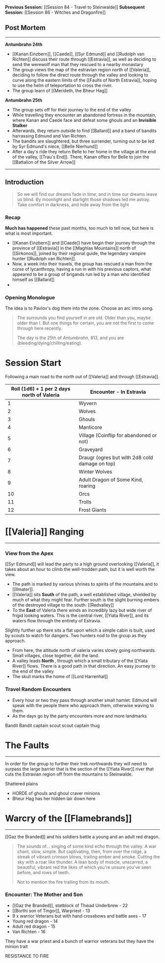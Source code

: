 **Previous Session:** [[Session 84 - Travel to Steinwalde]]
**Subsequent Session:** [[Session 86 - Witches and Dragonfire]]
## Post Mortem
---
**Antumbrahn 24th**
- [[Kanan Einzbern]], [[Caede]], [[Syr Edmund]] and [[Rudolph van Richten]] discuss their route through [[Estravia]], as well as deciding to send the werewolf man that they rescued to a nearby monastary
- The group views the map of the estravian region north of [[Valeria]], deciding to follow the direct route through the valley and looking to curve along the eastern limits of the [[Faults of North Estravia]], hoping to use the helm of teleportation to cross the river.
- The group learn of [[Merideth, the Bheur Hag]]

**Antumbrahn 25th**
- The group sets off for their journey to the end of the valley
- While travelling they encounter an abandoned fortress in the mountain, where Kanan and Caede face and defeat some ghouls and an **Invisible Stalker**
- Afterwards, they return outside to find [[Ballard]] and a band of bandits harrassing Edmund and Van Richten.
- The bandits are slaughtered, but three surrender, turning out to be led by Syr Edmund's niece, [[Belle Nierhund]]
- After a day's ride they return Belle to her home in the village at the end of the valley, [[Trau's End]]. There, Kanan offers for Belle to join the [[Battalion of the Silver Arrow]]

---
## Introduction

> So we will find our dreams fade in time, and in time our dreams leave us blind. By moonlight and starlight those shadows led me astray. Take comfort in darkness, and hide away from the light

### Recap
**Much has happened** these past months, too much to tell now, but here is what is most important.
- [[Kanan Einzbern]] and [[Caede]] have begin their journey through the province of [[Estravia]] in the [[Maghlas Mountains]] north of [[Sirkonos]], joined by their regional guide, the legendary vampire hunter [[Rudolph van Richten]].
- Now, a week into their travels, the group has rescued a man from the curse of lycanthropy, having a run in with his previous captors, what appeared to be a group of brigands run led by a man who identified himself as [[Ballard]]
- 
### Opening Monologue
The idea is to Pavlov's dog them into the zone. Choose an arc intro song.

> The surrounds you find yourself in are old. Older than you, maybe older than I. But one things for certain, you are not the first to come through here recently.
> 
> The day is the 25th of *Antumbrahn*, 813, and you are (bleeding/dying/chilling/eating).

# Session Start
Following a main road to the north out of [[Valeria]] and through [[Estravia]]. 

| Roll (1d6) + 1 per 2 days north of Valeria | Encounter - In Estravia                        |
| ------------------------------------------ | ---------------------------------------------- |
| 1                                          | Wyvern                                         |
| 2                                          | Wolves                                         |
| 3                                          | Ghouls                                         |
| 4                                          | Manticore                                      |
| 5                                          | Village (Coinflip for abandoned or not)        |
| 6                                          | Graveyard                                      |
| 7                                          | Draugr (ogres but with 2d8 cold damage on top) |
| 8                                          | Winter Wolves                                  |
| 9                                          | Adult Dragon of Some Kind, roaring             |
| 10                                         | Orcs                                           |
| 11                                         | Trolls                                         |
| 12                                         | Frost Giants                                   |


# [[Valeria]] Ranging
---
### View from the Apex
[[Syr Edmund]] will lead the party to a high ground overlooking [[Valeria]], it takes about an hour to climb the well-trodden path, but it is well worth the view.

- The path is marked by various shrines to spirits of the mountains and to [[Ilmater]].
- [[Valeria]] sits **South** of the path, a well established village, shielded by much of what they might fear. Further south is the slight burning embers of the destroyed village to the south: [[Redvalley]]
- To the **East** of Valeria there winds an incredibly lazy but wide river of frigid looking waters. This is the central river, [[Yiata River]], and its waters flow through the entirety of Estravia.

Slightly further up there sits a flat upon which a simple cabin is built, used by scouts to watch for dangers. Two hunters nod to the group as they approach.

- From here, the altitude north of valeria varies slowly going northwards. Small villages, close together, dot the land.
- A valley leads **North** , through which a small tributary of the [[Yiata River]] flows. There is a good path in that direction. An easy journey to the end of the valley
- The skull marks the home of [[Lord Harrenhal]]

### Travel Random Encounters
- Every hour or two they pass through another small hamlet. Edmund will speak with the people there who approach them, otherwise waving to them.
- As the days go by the party encounters more and more landmarks

Bandit
Bandit captain
scout
scout captain
thug
# The Faults
---
In order for the group to further their trek northwards they will need to surpass the large barrier that is the section of the [[Yiata River]] river that cuts the Estravian region off from the mountains to Steinwalde.

Shattered plains
- HORDE of ghouls and ghoul craver minions
- Bheur Hag has her hidden lair down here


# Warcry of the [[Flamebrands]]
---
[[Gaz the Branded]] and his soldiers battle a young and an adult red dragon.

> The sounds of... singing of some kind echo through the valley. A war chant, slow, simple. But captivating, then, from over the ridge, a streak of vibrant crimson blows, trailing ember and smoke. Cutting the sky with a roar like thunder. A lean body of muscle, unscarred, a beautiful, vibrant red the likes of which you're unsure you've seen before, and rows of teeth. 
> 
> Not to mention the fire trailing from its mouth.

### Encounter: The Mother and Son
- [[Gaz the Branded]], statblock of Thwad Underbrew - 22
- [[Borthi son of Tingor]], Warpriest - 13
- 9 x warrior Veterans but with hand crossbows and battle axes - 17
- Young red dragon - 14
- Adult red dragon - 15
- Van Richten - 16

They have a war priest and a bunch of warrior veterans but they have the minion trait

RESISTANCE TO FIRE